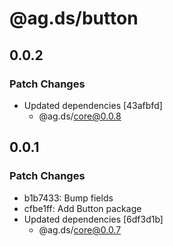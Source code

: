 # @ag.ds/button

## 0.0.2

### Patch Changes

- Updated dependencies [43afbfd]
  - @ag.ds/core@0.0.8

## 0.0.1

### Patch Changes

- b1b7433: Bump fields
- cfbe1ff: Add Button package
- Updated dependencies [6df3d1b]
  - @ag.ds/core@0.0.7
